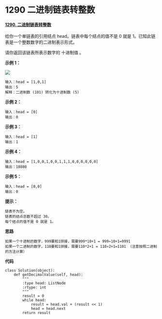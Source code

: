 # 1290 二进制链表转整数


#### [1290. 二进制链表转整数](https://leetcode-cn.com/problems/convert-binary-number-in-a-linked-list-to-integer/)



给你一个单链表的引用结点 head。链表中每个结点的值不是 0 就是 1。已知此链表是一个整数数字的二进制表示形式。

请你返回该链表所表示数字的 十进制值 。

 

**示例 1：**

![](https://assets.leetcode-cn.com/aliyun-lc-upload/uploads/2019/12/15/graph-1.png)

```
输入：head = [1,0,1]
输出：5
解释：二进制数 (101) 转化为十进制数 (5)
```



**示例 2：**

```
输入：head = [0]
输出：0
```


**示例 3：**

```
输入：head = [1]
输出：1
```



**示例 4：**

```
输入：head = [1,0,0,1,0,0,1,1,1,0,0,0,0,0,0]
输出：18880
```



**示例 5：**

```
输入：head = [0,0]
输出：0
```



**提示：**

```
链表不为空。
链表的结点总数不超过 30。
每个结点的值不是 0 就是 1。
```



**思路**

```
如果一个十进制的数字，999要和1拼接，需要999*10+1 = 999∗10+1=9991
如果一个二进制的数字，110要和1拼接，需要110*2+1 = 110∗2+1=1101 （注意按照二进制的方法计算）
```



**代码**

```
class Solution(object):
    def getDecimalValue(self, head):
        """
        :type head: ListNode
        :rtype: int
        """
        result = 0
        while head:
            result = head.val + (result << 1)
            head = head.next
        return result
```


